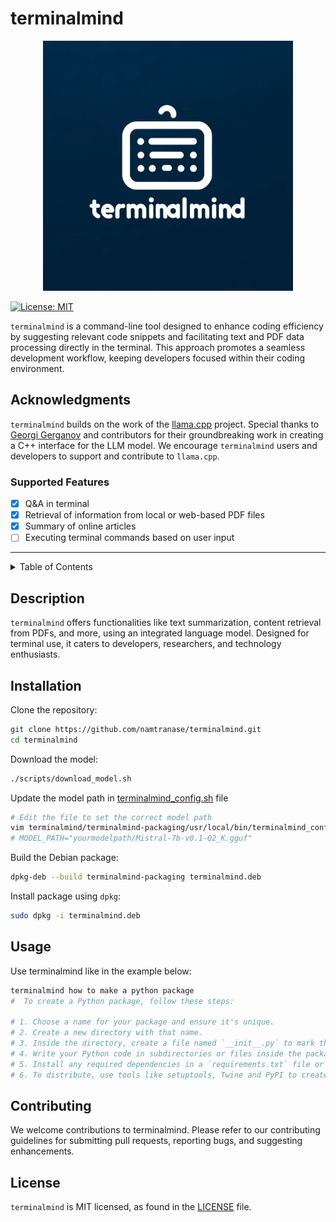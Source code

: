 # terminalmind

<p align="center">
  <img src="assets/logo.png" alt="terminalmind logo" width="400"/>
</p>

[![License: MIT](https://img.shields.io/badge/license-MIT-blue.svg)](https://opensource.org/licenses/MIT)

`terminalmind` is a command-line tool designed to enhance coding efficiency by suggesting relevant code snippets and facilitating text and PDF data processing directly in the terminal. This approach promotes a seamless development workflow, keeping developers focused within their coding environment.

## Acknowledgments

`terminalmind` builds on the work of the [llama.cpp](https://github.com/ggerganov/llama.cpp) project. Special thanks to [Georgi Gerganov](https://github.com/ggerganov) and contributors for their groundbreaking work in creating a C++ interface for the LLM model. We encourage `terminalmind` users and developers to support and contribute to `llama.cpp`.

### Supported Features

- [x] Q&A in terminal
- [x] Retrieval of information from local or web-based PDF files
- [x] Summary of online articles
- [ ] Executing terminal commands based on user input

----

<details>
  <summary>Table of Contents</summary>
  <ol>
    <li><a href="#description">Description</a></li>
    <li><a href="#installation">Installation</a></li>
    <li><a href="#usage">Usage</a></li>
    <li><a href="#contributing">Contributing</a></li>
    <li><a href="#license">License</a></li>
  </ol>
</details>

## Description

`terminalmind` offers functionalities like text summarization, content retrieval from PDFs, and more, using an integrated language model. Designed for terminal use, it caters to developers, researchers, and technology enthusiasts.

## Installation

Clone the repository:
```bash
git clone https://github.com/namtranase/terminalmind.git
cd terminalmind
```

Download the model:
```bash
./scripts/download_model.sh
```

Update the model path in [terminalmind_config.sh](terminalmind/terminalmind-packaging/usr/local/bin/terminalmind_config.sh) file
```bash
# Edit the file to set the correct model path
vim terminalmind/terminalmind-packaging/usr/local/bin/terminalmind_config.sh
# MODEL_PATH="yourmodelpath/Mistral-7b-v0.1-Q2_K.gguf"
```

Build the Debian package:
```bash
dpkg-deb --build terminalmind-packaging terminalmind.deb
```

Install package using `dpkg`:
```bash
sudo dpkg -i terminalmind.deb
```

## Usage

Use terminalmind like in the example below:
```bash
terminalmind how to make a python package
#  To create a Python package, follow these steps:

# 1. Choose a name for your package and ensure it's unique.
# 2. Create a new directory with that name.
# 3. Inside the directory, create a file named `__init__.py` to mark the directory as a Python package.
# 4. Write your Python code in subdirectories or files inside the package directory.
# 5. Install any required dependencies in a `requirements.txt` file or `setup.py`.
# 6. To distribute, use tools like setuptools, Twine and PyPI to create a distribution package.%

```
## Contributing

We welcome contributions to terminalmind. Please refer to our contributing guidelines for submitting pull requests, reporting bugs, and suggesting enhancements.

## License

`terminalmind` is MIT licensed, as found in the [LICENSE](https://github.com/namtranase/terminalmind/LICENSE) file.